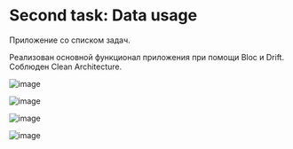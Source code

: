 # Second task: Data usage

Приложение со списком задач.

Реализован основной функционал приложения при помощи Bloc и Drift. Соблюден Clean Architecture.

![image](https://user-images.githubusercontent.com/92734231/232347369-922a3b64-d051-4a20-ba47-0eae6da64336.png)

![image](https://user-images.githubusercontent.com/92734231/232347384-b1d761c1-8491-4794-98d2-6cf2c18e67f9.png)

![image](https://user-images.githubusercontent.com/92734231/232347443-a1b64797-ad02-43f7-a4c1-b24b9bd3be46.png)

![image](https://user-images.githubusercontent.com/92734231/232347479-ede40ff6-fcbf-42b1-b8b5-0e2fb2659b42.png)
